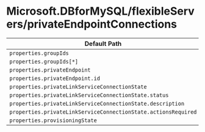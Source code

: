 # Microsoft.DBforMySQL/flexibleServers/privateEndpointConnections

| Default Path | Alias |
|---|---|
| `properties.groupIds` | `Microsoft.DBforMySQL/flexibleServers/privateEndpointConnections/groupIds` |
| `properties.groupIds[*]` | `Microsoft.DBforMySQL/flexibleServers/privateEndpointConnections/groupIds[*]` |
| `properties.privateEndpoint` | `Microsoft.DBforMySQL/flexibleServers/privateEndpointConnections/privateEndpoint` |
| `properties.privateEndpoint.id` | `Microsoft.DBforMySQL/flexibleServers/privateEndpointConnections/privateEndpoint.id` |
| `properties.privateLinkServiceConnectionState` | `Microsoft.DBforMySQL/flexibleServers/privateEndpointConnections/privateLinkServiceConnectionState` |
| `properties.privateLinkServiceConnectionState.status` | `Microsoft.DBforMySQL/flexibleServers/privateEndpointConnections/privateLinkServiceConnectionState.status` |
| `properties.privateLinkServiceConnectionState.description` | `Microsoft.DBforMySQL/flexibleServers/privateEndpointConnections/privateLinkServiceConnectionState.description` |
| `properties.privateLinkServiceConnectionState.actionsRequired` | `Microsoft.DBforMySQL/flexibleServers/privateEndpointConnections/privateLinkServiceConnectionState.actionsRequired` |
| `properties.provisioningState` | `Microsoft.DBforMySQL/flexibleServers/privateEndpointConnections/provisioningState` |


